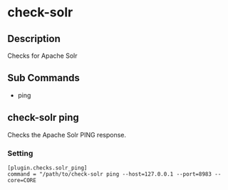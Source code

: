 # check-solr

## Description

Checks for Apache Solr

## Sub Commands

- ping

## check-solr ping

Checks the Apache Solr PING response.

### Setting

```
[plugin.checks.solr_ping]
command = "/path/to/check-solr ping --host=127.0.0.1 --port=8983 --core=CORE
```

